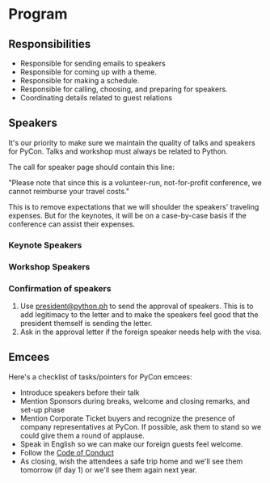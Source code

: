 # Program
## Responsibilities

- Responsible for sending emails to speakers
- Responsible for coming up with a theme.
- Responsible for making a schedule.
- Responsible for calling, choosing, and preparing for speakers.
- Coordinating details related to guest relations

## Speakers

It's our priority to make sure we maintain the quality of talks and speakers for PyCon. Talks and workshop must always be related to Python. 

The call for speaker page should contain this line:

"Please note that since this is a volunteer-run, not-for-profit conference, we cannot reimburse your travel costs."

This is to remove expectations that we will shoulder the speakers' traveling expenses. But for the keynotes, it will be on a case-by-case basis if the conference can assist their expenses.

### Keynote Speakers

### Workshop Speakers

### Confirmation of speakers

1. Use president@python.ph to send the approval of speakers. This is to add legitimacy to the letter and to make the speakers feel good that the president themself is sending the letter.
2. Ask in the approval letter if the foreign speaker needs help with the visa.

## Emcees

Here's a checklist of tasks/pointers for PyCon emcees:
- Introduce speakers before their talk
- Mention Sponsors during breaks, welcome and closing remarks, and set-up phase
- Mention Corporate Ticket buyers and recognize the presence of company representatives at PyCon. If possible, ask them to stand so we could give them a round of applause.
- Speak in English so we can make our foreign guests feel welcome.
- Follow the [Code of Conduct](http://ph.pycon.org/coc.html)
- As closing, wish the attendees a safe trip home and we'll see them tomorrow (if day 1) or we'll see them again next year.
